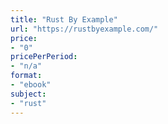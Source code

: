 ```yaml
---
title: "Rust By Example"
url: "https://rustbyexample.com/"
price: 
- "0"
pricePerPeriod: 
- "n/a"
format: 
- "ebook"
subject: 
- "rust"
---
```

